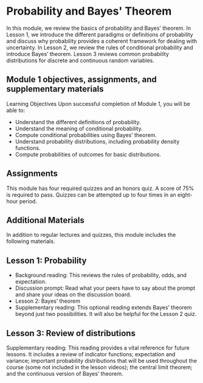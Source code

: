 # Probability and Bayes' Theorem
In this module, we review the basics of probability and Bayes’ theorem. In Lesson 1, we introduce the different paradigms or definitions of probability and discuss why probability provides a coherent framework for dealing with uncertainty. In Lesson 2, we review the rules of conditional probability and introduce Bayes’ theorem. Lesson 3 reviews common probability distributions for discrete and continuous random variables.

## Module 1 objectives, assignments, and supplementary materials
Learning Objectives 
Upon successful completion of Module 1, you will be able to: 

+ Understand the different definitions of probability. 
+ Understand the meaning of conditional probability. 
+ Compute conditional probabilities using Bayes’ theorem. 
+ Understand probability distributions, including probability density functions. 
+ Compute probabilities of outcomes for basic distributions.

## Assignments 
This module has four required quizzes and an honors quiz. A score of 75% is required to pass. Quizzes can be attempted up to four times in an eight-hour period.

## Additional Materials
In addition to regular lectures and quizzes, this module includes the following materials.

## Lesson 1: Probability 
+ Background reading: This reviews the rules of probability, odds, and expectation. 
+ Discussion prompt: Read what your peers have to say about the prompt and share your ideas on the discussion board.
+ Lesson 2: Bayes’ theorem 
+ Supplementary reading: This optional reading extends Bayes’ theorem beyond just two possibilities. It will also be helpful for the Lesson 2 quiz. 

## Lesson 3: Review of distributions 
Supplementary reading: This reading provides a vital reference for future lessons. It includes a review of indicator functions; expectation and variance; important probability distributions that will be used throughout the course (some not included in the lesson videos); the central limit theorem; and the continuous version of Bayes’ theorem. 


